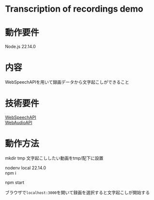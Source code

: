 # Transcription of recordings demo

# 動作要件
Node.js 22.14.0

# 内容
WebSpeechAPIを用いて録画データから文字起こしができること

# 技術要件
[WebSpeechAPI](https://developer.mozilla.org/en-US/docs/Web/API/Web_Speech_API)  
[WebAudioAPI](https://developer.mozilla.org/en-US/docs/Web/API/Web_Audio_API)

# 動作方法
mkdir tmp
文字起こししたい動画をtmp/配下に設置

nodenv local 22.14.0  
npm i  

npm start

ブラウザで`localhost:3000`を開いて録画を選択すると文字起こしが開始する
